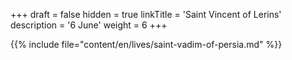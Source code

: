 +++
draft = false
hidden = true
linkTitle = 'Saint Vincent of Lerins'
description = '6 June'
weight = 6
+++

{{% include file="content/en/lives/saint-vadim-of-persia.md" %}}
